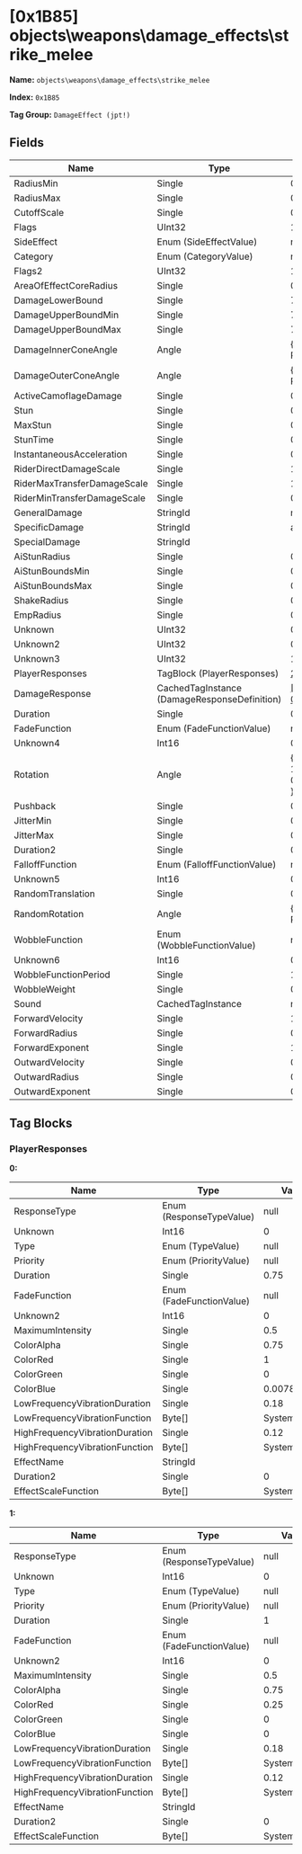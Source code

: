 # [0x1B85] objects\weapons\damage_effects\strike_melee

**Name:** ```objects\weapons\damage_effects\strike_melee```

**Index:** ```0x1B85```

**Tag Group:** ```DamageEffect (jpt!)```

## Fields

Name	| Type	| Value
---	|---	|---	|
RadiusMin	|Single	|0
RadiusMax	|Single	|0
CutoffScale	|Single	|0
Flags	|UInt32	|1
SideEffect	|Enum (SideEffectValue)	|null
Category	|Enum (CategoryValue)	|null
Flags2	|UInt32	|16389
AreaOfEffectCoreRadius	|Single	|0
DamageLowerBound	|Single	|70
DamageUpperBoundMin	|Single	|70
DamageUpperBoundMax	|Single	|70
DamageInnerConeAngle	|Angle	|{ Degrees: 0, Radians: 0 }
DamageOuterConeAngle	|Angle	|{ Degrees: 0, Radians: 0 }
ActiveCamoflageDamage	|Single	|0.9
Stun	|Single	|0
MaxStun	|Single	|0
StunTime	|Single	|0
InstantaneousAcceleration	|Single	|0.75
RiderDirectDamageScale	|Single	|1
RiderMaxTransferDamageScale	|Single	|1
RiderMinTransferDamageScale	|Single	|0
GeneralDamage	|StringId	|melee
SpecificDamage	|StringId	|anti_flood
SpecialDamage	|StringId	|
AiStunRadius	|Single	|0
AiStunBoundsMin	|Single	|0
AiStunBoundsMax	|Single	|0
ShakeRadius	|Single	|0
EmpRadius	|Single	|0
Unknown	|UInt32	|0
Unknown2	|UInt32	|0
Unknown3	|UInt32	|1065353216
PlayerResponses	|TagBlock (PlayerResponses)	|[2](#playerresponses)
DamageResponse	|CachedTagInstance (DamageResponseDefinition)	|[[0x0E20] 0x00000E20](../DamageResponseDefinition/0E20.md)
Duration	|Single	|0.4
FadeFunction	|Enum (FadeFunctionValue)	|null
Unknown4	|Int16	|0
Rotation	|Angle	|{ Degrees: 1.2, Radians: 0.02094395 }
Pushback	|Single	|0.25
JitterMin	|Single	|0
JitterMax	|Single	|0
Duration2	|Single	|0
FalloffFunction	|Enum (FalloffFunctionValue)	|null
Unknown5	|Int16	|0
RandomTranslation	|Single	|0
RandomRotation	|Angle	|{ Degrees: 0, Radians: 0 }
WobbleFunction	|Enum (WobbleFunctionValue)	|null
Unknown6	|Int16	|0
WobbleFunctionPeriod	|Single	|1
WobbleWeight	|Single	|0
Sound	|CachedTagInstance	|null
ForwardVelocity	|Single	|15
ForwardRadius	|Single	|0.2
ForwardExponent	|Single	|1
OutwardVelocity	|Single	|0
OutwardRadius	|Single	|0
OutwardExponent	|Single	|0


## Tag Blocks

### PlayerResponses

**0:**

Name	| Type	| Value
---	|---	|---	|
ResponseType	|Enum (ResponseTypeValue)	|null
Unknown	|Int16	|0
Type	|Enum (TypeValue)	|null
Priority	|Enum (PriorityValue)	|null
Duration	|Single	|0.75
FadeFunction	|Enum (FadeFunctionValue)	|null
Unknown2	|Int16	|0
MaximumIntensity	|Single	|0.5
ColorAlpha	|Single	|0.75
ColorRed	|Single	|1
ColorGreen	|Single	|0
ColorBlue	|Single	|0.00784314
LowFrequencyVibrationDuration	|Single	|0.18
LowFrequencyVibrationFunction	|Byte[]	|System.Byte[]
HighFrequencyVibrationDuration	|Single	|0.12
HighFrequencyVibrationFunction	|Byte[]	|System.Byte[]
EffectName	|StringId	|
Duration2	|Single	|0
EffectScaleFunction	|Byte[]	|System.Byte[]


**1:**

Name	| Type	| Value
---	|---	|---	|
ResponseType	|Enum (ResponseTypeValue)	|null
Unknown	|Int16	|0
Type	|Enum (TypeValue)	|null
Priority	|Enum (PriorityValue)	|null
Duration	|Single	|1
FadeFunction	|Enum (FadeFunctionValue)	|null
Unknown2	|Int16	|0
MaximumIntensity	|Single	|0.5
ColorAlpha	|Single	|0.75
ColorRed	|Single	|0.25
ColorGreen	|Single	|0
ColorBlue	|Single	|0
LowFrequencyVibrationDuration	|Single	|0.18
LowFrequencyVibrationFunction	|Byte[]	|System.Byte[]
HighFrequencyVibrationDuration	|Single	|0.12
HighFrequencyVibrationFunction	|Byte[]	|System.Byte[]
EffectName	|StringId	|
Duration2	|Single	|0
EffectScaleFunction	|Byte[]	|System.Byte[]



